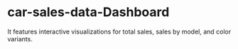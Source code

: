 # car-sales-data-Dashboard
It features interactive visualizations for total sales, sales by model, and color variants.

